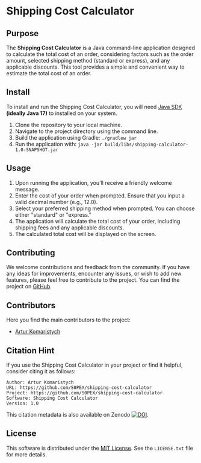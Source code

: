 # Shipping Cost Calculator

## Purpose
The **Shipping Cost Calculator** is a Java command-line application designed to calculate the total cost of an order, considering factors such as 
the order amount, selected shipping method (standard or express), and any applicable discounts. This tool provides a simple and convenient way to estimate the total cost of an order.

## Install
To install and run the Shipping Cost Calculator, you will need [Java SDK](https://www.oracle.com/de/java/technologies/downloads/) 
**(ideally Java 17)** to installed on your system.

1. Clone the repository to your local machine.
2. Navigate to the project directory using the command line.
3. Build the application using Gradle: `./gradlew jar`
4. Run the application with: `java -jar build/libs/shipping-calculator-1.0-SNAPSHOT.jar`

## Usage
1. Upon running the application, you'll receive a friendly welcome message.
2. Enter the cost of your order when prompted. Ensure that you input a valid decimal number (e.g., 12.0).
3. Select your preferred shipping method when prompted. You can choose either "standard" or "express."
4. The application will calculate the total cost of your order, including shipping fees and any applicable discounts.
5. The calculated total cost will be displayed on the screen.

## Contributing
We welcome contributions and feedback from the community. 
If you have any ideas for improvements, encounter any issues, or wish to add new features, please feel free to contribute to the project.
You can find the project on [GitHub](https://github.com/S0PEX/shipping-cost-calculator).

## Contributors
Here you find the main contributors to the project:
- [Artur Komaristych](https://github.com/s0pex)

## Citation Hint
If you use the Shipping Cost Calculator in your project or find it helpful, consider citing it as follows:
```
Author: Artur Komaristych
URL: https://github.com/S0PEX/shipping-cost-calculator
Project: https://github.com/S0PEX/shipping-cost-calculator
Software: Shipping Cost Calculator
Version: 1.0
```
This citation metadata is also available on Zenodo [![DOI](https://zenodo.org/badge/DOI/10.5281/zenodo.ZENODO-DOI.svg)](https://doi.org/10.5281/zenodo.ZENODO-DOI).

## License
This software is distributed under the [MIT License](https://opensource.org/licenses/MIT).
See the `LICENSE.txt` file for more details.